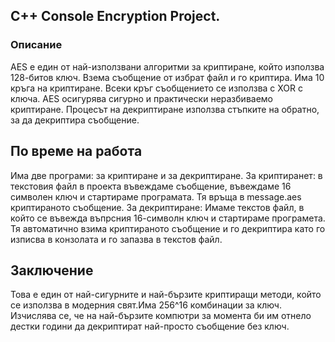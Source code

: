 ## C++ Console Encryption  Project.

### Описание

AES е един от най-използвани алгоритми за криптиране, който използва 128-битов ключ. Взема съобщение от избрат файл и го криптира. Има 10 кръга на криптиране. Всеки кръг съобщението се използва с XOR с ключа.
AES осигурява сигурно и практически неразбиваемо криптиране.
Процесът на декриптиране използва стъпките на обратно, за да декриптира съобщение.

## По време на работа

Има две програми: за криптиране и за декриптиране.
За криптиранет: в текстовия файл в проекта въвеждаме съобщение, въвеждаме 16 символен ключ и стартираме програмата. Тя връща в message.aes криптираното съобщение.
За декриптиране: Имаме текстов файл, в който се въвежда въпрсния 16-символн ключ и стартираме програмета. Тя автоматично взима криптираното съобщение и го декриптира като го изписва в конзолата и го запазва в текстов файл.

## Заключение 

Това е един от най-сигурните и най-бързите криптиращи методи, който се използва в модерния свят.Има 256^16 комбинации за ключ. Изчислява се, че на най-бързите компютри за момента би им отнело дестки години да декриптират най-просто съобщение без ключ.